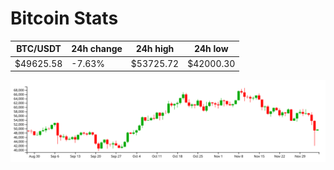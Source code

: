# Bitcoin Stats

BTC/USDT|24h change|24h high|24h low|
|---|---|---|---|
|$49625.58|-7.63%|$53725.72|$42000.30|

<img src="./chart.svg">
